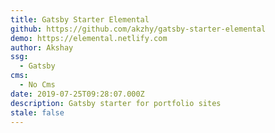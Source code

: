 ```yaml
---
title: Gatsby Starter Elemental
github: https://github.com/akzhy/gatsby-starter-elemental
demo: https://elemental.netlify.com
author: Akshay
ssg:
  - Gatsby
cms:
  - No Cms
date: 2019-07-25T09:28:07.000Z
description: Gatsby starter for portfolio sites
stale: false
---
```

